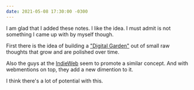 ```yaml
---
date: 2021-05-08 17:30:00 -0300
---
```


I am glad that I added these notes. I like the idea. I must admit is not something I came up with by myself though.

First there is the idea of building a ["Digital Garden"](https://maggieappleton.com/garden-history) out of small raw thoughts that grow and are polished over time.

Also the guys at the [IndieWeb](https://indieweb.org/) seem to promote a similar concept. And with webmentions on top, they add a new dimention to it.

I think there's a lot of potential with this.
